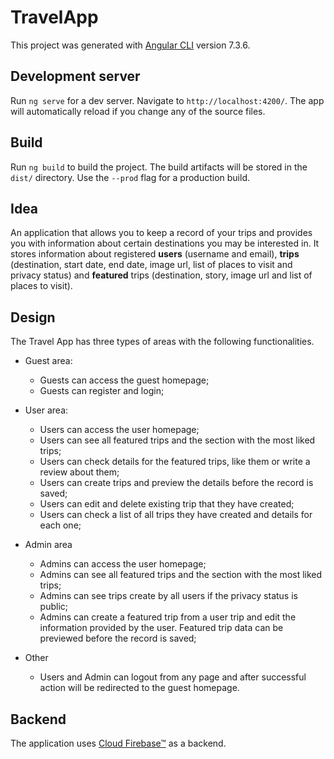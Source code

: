 # TravelApp

This project was generated with [Angular CLI](https://github.com/angular/angular-cli) version 7.3.6.

## Development server

Run `ng serve` for a dev server. Navigate to `http://localhost:4200/`. The app will automatically reload if you change any of the source files.

## Build

Run `ng build` to build the project. The build artifacts will be stored in the `dist/` directory. Use the `--prod` flag for a production build.

## Idea
An application that allows you to keep a record of your trips and provides you with information about certain destinations you may be interested in. It stores information about registered **users** (username and email), **trips** (destination, start date, end date, image url, list of places to visit and privacy status) and **featured** trips (destination, story, image url and list of places to visit).

## Design
The Travel App has three types of areas with the following functionalities.

* Guest area:
    * Guests can access the guest homepage;
    * Guests can register and login;
 * User area:
    * Users can access the user homepage;
    * Users can see all featured trips and the section with the most liked trips;
    * Users can check details for the featured trips, like them or write a review about them;
    * Users can create trips and preview the details before the record is saved;
    * Users can edit and delete existing trip that they have created;
    * Users can check a list of all trips they have created and details for each one;
* Admin area
    * Admins can access the user homepage;
    * Admins can see all featured trips and the section with the most liked trips;
	* Admins can see trips create by all users if the privacy status is public;    
	* Admins can create a featured trip from a user trip and edit the information provided by the user. Featured trip data can be previewed before the record is saved;

* Other
   * Users and Admin can logout from any page and after successful action will be redirected to the guest homepage.
   
## Backend
The application uses [Cloud Firebase™](https://firebase.google.com "Cloud Firebase™") as a backend.

